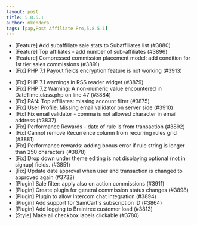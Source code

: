 ```yaml
---
layout: post
title: 5.8.5.1
author: mkendera
tags: [pap,Post Affiliate Pro,5.8.5.1]
---
```


- [Feature] Add subaffiliate sale stats to Subaffiliates list (#3880)
- [Feature] Top affiliates - add number of sub-affiliates (#3896)
- [Feature] Compressed commission placement model: add condition for 1st tier sales commissions (#3891)
- [Fix] PHP 7.1 Payout fields encryption feature is not working (#3913)

<!--more-->

- [Fix] PHP 7.1 warnings in RSS reader widget (#3879)
- [Fix] PHP 7.2 Warning: A non-numeric value encountered in DateTime.class.php on line 47 (#3884)
- [Fix] PAN: Top affiliates: missing account filter (#3875)
- [Fix] User Profile: Missing email validator on server side (#3910)
- [Fix] Fix email validator - comma is not allowed character in email address (#3837)
- [Fix] Performance Rewards - date of rule is from transaction (#3892)
- [Fix] Cannot remove Recurrence column from recurring rules grid (#3881)
- [Fix] Performance rewards: adding bonus error if rule string is longer than 250 characters (#3878)
- [Fix] Drop down under theme editing is not displaying optional (not in signup) fields. (#3851)
- [Fix] Update date approval when user and transaction is changed to approved again (#3732)
- [Plugin] Sale filter: apply also on action commissions (#3911)
- [Plugin] Create plugin for general commission status changes (#3898)
- [Plugin] Plugin to allow Intercom chat integration (#3894)
- [Plugin] Add support for SamCart's subscription ID (#3864)
- [Plugin] Add logging to Braintree customer load (#3813)
- [Style] Make all checkbox labels clickable (#3780)
